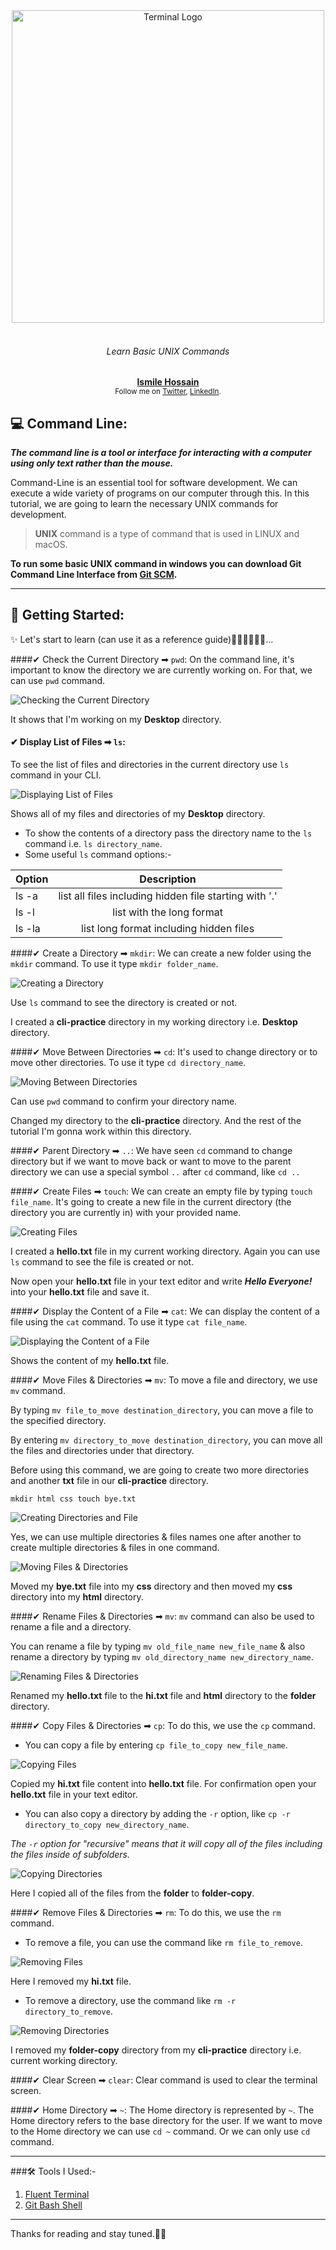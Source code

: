 <div align="center">
  <div>
    <img width="500" src="media/img/terminal-logo.jpg" alt="Terminal Logo">
  </div>
  </br>
  <h6>Learn Basic UNIX Commands</h6>
  <p>
    <span style="font-weight: bold"><a href="https://github.com/iamismile">Ismile Hossain</a></span>
    </br>
    <sub>Follow me on <a href="https://twitter.com/whoisismile">Twitter</a>, <a href="https://www.linkedin.com/in/iamismile/">LinkedIn</a>.</sub>
  </p>
</div>

## 💻 Command Line:

**_The command line is a tool or interface for interacting with a computer using only text rather than the mouse._**

Command-Line is an essential tool for software development. We can execute a wide variety of programs on our computer through this. In this tutorial, we are going to learn the necessary UNIX commands for development.

> **UNIX** command is a type of command that is used in LINUX and macOS.

**To run some basic UNIX command in windows you can download Git Command Line Interface from [Git SCM](https://git-scm.com/).**

---

## 🔰 Getting Started:

✨ Let's start to learn (can use it as a reference guide)🏃‍♂️🏃‍♂️🏃‍♂️...

####✔ Check the Current Directory ➡ `pwd`:
On the command line, it's important to know the directory we are currently working on. For that, we can use `pwd` command.

![Checking the Current Directory](media/pwd.gif)

It shows that I'm working on my **Desktop** directory.

#### ✔ Display List of Files ➡ `ls`:

To see the list of files and directories in the current directory use `ls` command in your CLI.

![Displaying List of Files](media/ls.gif)

Shows all of my files and directories of my **Desktop** directory.

- To show the contents of a directory pass the directory name to the `ls` command i.e. `ls directory_name`.
- Some useful `ls` command options:-

| Option |                      Description                       |
| ------ | :----------------------------------------------------: |
| ls -a  | list all files including hidden file starting with '.' |
| ls -l  |               list with the long format                |
| ls -la |        list long format including hidden files         |

####✔ Create a Directory ➡ `mkdir`:
We can create a new folder using the `mkdir` command. To use it type `mkdir folder_name`.

![Creating a Directory](media/mkdir.gif)

Use `ls` command to see the directory is created or not.

I created a **cli-practice** directory in my working directory i.e. **Desktop** directory.

####✔ Move Between Directories ➡ `cd`:
It's used to change directory or to move other directories. To use it type `cd directory_name`.

![Moving Between Directories](media/cd.gif)

Can use `pwd` command to confirm your directory name.

Changed my directory to the **cli-practice** directory. And the rest of the tutorial I'm gonna work within this directory.

####✔ Parent Directory ➡ `..`:
We have seen `cd` command to change directory but if we want to move back or want to move to the parent directory we can use a special symbol `..` after `cd` command, like `cd ..`

####✔ Create Files ➡ `touch`:
We can create an empty file by typing `touch file_name`. It's going to create a new file in the current directory (the directory you are currently in) with your provided name.

![Creating Files](media/touch.gif)

I created a **hello.txt** file in my current working directory. Again you can use `ls` command to see the file is created or not.

Now open your **hello.txt** file in your text editor and write **_Hello Everyone!_** into your **hello.txt** file and save it.

####✔ Display the Content of a File ➡ `cat`:
We can display the content of a file using the `cat` command. To use it type `cat file_name`.

![Displaying the Content of a File](media/cat.gif)

Shows the content of my **hello.txt** file.

####✔ Move Files & Directories ➡ `mv`:
To move a file and directory, we use `mv` command.

By typing `mv file_to_move destination_directory`, you can move a file to the specified directory.

By entering `mv directory_to_move destination_directory`, you can move all the files and directories under that directory.

Before using this command, we are going to create two more directories and another **txt** file in our **cli-practice** directory.

`mkdir html css touch bye.txt`

![Creating Directories and File](media/mv-1.gif)

Yes, we can use multiple directories & files names one after another to create multiple directories & files in one command.

![Moving Files & Directories](media/mv-2.gif)

Moved my **bye.txt** file into my **css** directory and then moved my **css** directory into my **html** directory.

####✔ Rename Files & Directories ➡ `mv`:
`mv` command can also be used to rename a file and a directory.

You can rename a file by typing `mv old_file_name new_file_name` & also rename a directory by typing `mv old_directory_name new_directory_name`.

![Renaming Files & Directories](media/mv-3.gif)

Renamed my **hello.txt** file to the **hi.txt** file and **html** directory to the **folder** directory.

####✔ Copy Files & Directories ➡ `cp`:
To do this, we use the `cp` command.

- You can copy a file by entering `cp file_to_copy new_file_name`.

![Copying Files](media/cp-1.gif)

Copied my **hi.txt** file content into **hello.txt** file. For confirmation open your **hello.txt** file in your text editor.

- You can also copy a directory by adding the `-r` option, like `cp -r directory_to_copy new_directory_name`.

_The `-r` option for "recursive" means that it will copy all of the files including the files inside of subfolders._

![Copying Directories](media/cp-2.gif)

Here I copied all of the files from the **folder** to **folder-copy**.

####✔ Remove Files & Directories ➡ `rm`:
To do this, we use the `rm` command.

- To remove a file, you can use the command like `rm file_to_remove`.

![Removing Files](media/rm-1.gif)

Here I removed my **hi.txt** file.

- To remove a directory, use the command like `rm -r directory_to_remove`.

![Removing Directories](media/rm-2.gif)

I removed my **folder-copy** directory from my **cli-practice** directory i.e. current working directory.

####✔ Clear Screen ➡ `clear`:
Clear command is used to clear the terminal screen.

####✔ Home Directory ➡ `~`:
The Home directory is represented by `~`. The Home directory refers to the base directory for the user. If we want to move to the Home directory we can use `cd ~` command. Or we can only use `cd` command.

---

###🛠 Tools I Used:-

1. [Fluent Terminal](https://github.com/felixse/FluentTerminal)
2. [Git Bash Shell](https://git-scm.com)

---

Thanks for reading and stay tuned.🙂👋
